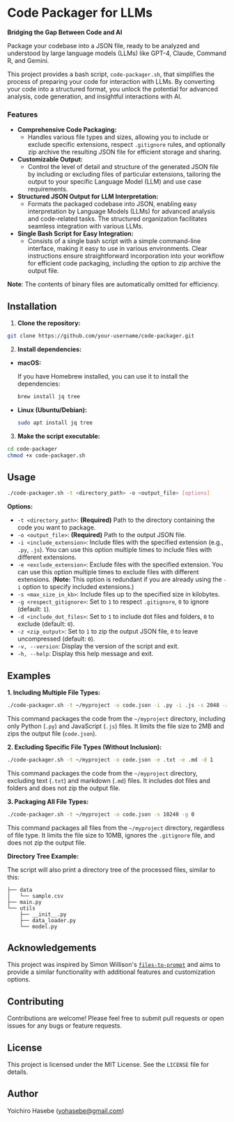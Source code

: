# Code Packager for LLMs

**Bridging the Gap Between Code and AI**

Package your codebase into a JSON file, ready to be analyzed and understood by large language models (LLMs) like GPT-4, Claude, Command R, and Gemini.

This project provides a bash script, `code-packager.sh`, that simplifies the process of preparing your code for interaction with LLMs. By converting your code into a structured format, you unlock the potential for advanced analysis, code generation, and insightful interactions with AI.

### Features

- **Comprehensive Code Packaging:**
  - Handles various file types and sizes, allowing you to include or exclude specific extensions, respect `.gitignore` rules, and optionally zip archive the resulting JSON file for efficient storage and sharing.
- **Customizable Output:**
   - Control the level of detail and structure of the generated JSON file by including or excluding files of particular extensions, tailoring the output to your specific Language Model (LLM) and use case requirements.
- **Structured JSON Output for LLM Interpretation:**
   - Formats the packaged codebase into JSON, enabling easy interpretation by Language Models (LLMs) for advanced analysis and code-related tasks. The structured organization facilitates seamless integration with various LLMs.
- **Single Bash Script for Easy Integration:**
   - Consists of a single bash script with a simple command-line interface, making it easy to use in various environments. Clear instructions ensure straightforward incorporation into your workflow for efficient code packaging, including the option to zip archive the output file.

**Note**: The contents of binary files are automatically omitted for efficiency.

## Installation

1. **Clone the repository:**

```bash
git clone https://github.com/your-username/code-packager.git
```

2. **Install dependencies:**

* **macOS:**

   If you have Homebrew installed, you can use it to install the dependencies:

   ```bash
   brew install jq tree
   ```

* **Linux (Ubuntu/Debian):**

   ```bash
   sudo apt install jq tree
   ```

3. **Make the script executable:**

```bash
cd code-packager
chmod +x code-packager.sh
```

## Usage

```bash
./code-packager.sh -t <directory_path> -o <output_file> [options]
```

**Options:**

*   `-t <directory_path>`: **(Required)** Path to the directory containing the code you want to package.
*   `-o <output_file>`: **(Required)** Path to the output JSON file.
*   `-i <include_extension>`: Include files with the specified extension (e.g., `.py`, `.js`). You can use this option multiple times to include files with different extensions.
*   `-e <exclude_extension>`: Exclude files with the specified extension. You can use this option multiple times to exclude files with different extensions. (**Note:** This option is redundant if you are already using the `-i` option to specify included extensions.)
*   `-s <max_size_in_kb>`: Include files up to the specified size in kilobytes.
*   `-g <respect_gitignore>`: Set to `1` to respect `.gitignore`, `0` to ignore (default: `1`).
*   `-d <include_dot_files>`: Set to `1` to include dot files and folders, `0` to exclude (default: `0`).
*   `-z <zip_output>`: Set to `1` to zip the output JSON file, `0` to leave uncompressed (default: `0`).
*   `-v, --version`: Display the version of the script and exit.
*   `-h, --help`: Display this help message and exit.

## Examples

**1. Including Multiple File Types:**

```bash
./code-packager.sh -t ~/myproject -o code.json -i .py -i .js -s 2048 -z 1
```

This command packages the code from the `~/myproject` directory, including only Python (`.py`) and JavaScript (`.js`) files. It limits the file size to 2MB and zips the output file (`code.json`). 

**2. Excluding Specific File Types (Without Inclusion):**

```bash
./code-packager.sh -t ~/myproject -o code.json -e .txt -e .md -d 1
```

This command packages the code from the `~/myproject` directory, excluding text (`.txt`) and markdown (`.md`) files. It includes dot files and folders and does not zip the output file.

**3. Packaging All File Types:**

```bash
./code-packager.sh -t ~/myproject -o code.json -s 10240 -g 0
```

This command packages all files from the `~/myproject` directory, regardless of file type. It limits the file size to 10MB, ignores the `.gitignore` file, and does not zip the output file. 

**Directory Tree Example:**

The script will also print a directory tree of the processed files, similar to this:

```
├── data
│   └── sample.csv
├── main.py
└── utils
    ├── __init__.py
    ├── data_loader.py
    └── model.py

```

## Acknowledgements

This project was inspired by Simon Willison's [`files-to-prompt`](https://github.com/simonw/files-to-prompt) and aims to provide a similar functionality with additional features and customization options.

## Contributing

Contributions are welcome! Please feel free to submit pull requests or open issues for any bugs or feature requests.

## License

This project is licensed under the MIT License. See the `LICENSE` file for details. 

## Author

Yoichiro Hasebe (yohasebe@gmail.com)
